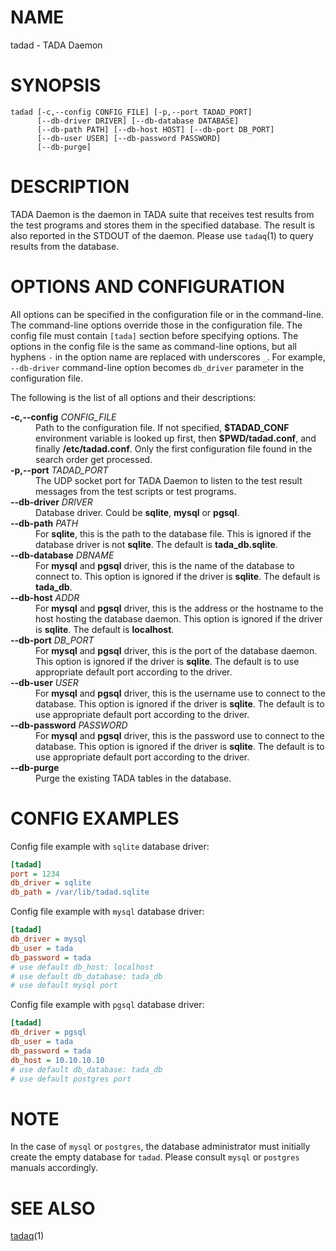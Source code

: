 NAME
=====

tadad - TADA Daemon


SYNOPSIS
========

```
tadad [-c,--config CONFIG_FILE] [-p,--port TADAD_PORT]
      [--db-driver DRIVER] [--db-database DATABASE]
      [--db-path PATH] [--db-host HOST] [--db-port DB_PORT]
      [--db-user USER] [--db-password PASSWORD]
      [--db-purge]
```


DESCRIPTION
===========

TADA Daemon is the daemon in TADA suite that receives test results from the test
programs and stores them in the specified database. The result is also reported
in the STDOUT of the daemon. Please use `tadaq`(1) to query results from the
database.


OPTIONS AND CONFIGURATION
=========================

All options can be specified in the configuration file or in the command-line.
The command-line options override those in the configuration file. The config
file must contain `[tada]` section before specifying options. The options in the
config file is the same as command-line options, but all hyphens `-` in the
option name are replaced with underscores `_`. For example, `--db-driver`
command-line option becomes `db_driver` parameter in the configuration file.

The following is the list of all options and their descriptions:

<dl>
<dt><b>-c,--config</b> <em>CONFIG_FILE</em></dt>
<dd>
Path to the configuration file. If not specified, <b>$TADAD_CONF</b> environment
variable is looked up first, then <b>$PWD/tadad.conf</b>, and finally
<b>/etc/tadad.conf</b>. Only the first configuration file found in the search
order get processed.
</dd>

<dt><b>-p,--port</b> <em>TADAD_PORT</em></dt>
<dd>
The UDP socket port for TADA Daemon to listen to the test result messages from
the test scripts or test programs.
</dd>

<dt><b>--db-driver</b> <em>DRIVER</em></dt>
<dd>
Database driver. Could be <b>sqlite</b>, <b>mysql</b> or <b>pgsql</b>.
</dd>

<dt><b>--db-path</b> <em>PATH</em></dt>
<dd>
For <b>sqlite</b>, this is the path to the database file. This is ignored if the
database driver is not <b>sqlite</b>. The default is <b>tada_db.sqlite</b>.
</dd>

<dt><b>--db-database</b> <em>DBNAME</em></dt>
<dd>
For <b>mysql</b> and <b>pgsql</b> driver, this is the name of the database to
connect to. This option is ignored if the driver is <b>sqlite</b>. The default
is <b>tada_db</b>.
</dd>

<dt><b>--db-host</b> <em>ADDR</em></dt>
<dd>
For <b>mysql</b> and <b>pgsql</b> driver, this is the address or the hostname to
the host hosting the database daemon. This option is ignored if the driver is
<b>sqlite</b>. The default is <b>localhost</b>.
</dd>

<dt><b>--db-port</b> <em>DB_PORT</em></dt>
<dd>
For <b>mysql</b> and <b>pgsql</b> driver, this is the port of the database
daemon. This option is ignored if the driver is <b>sqlite</b>. The default is
to use appropriate default port according to the driver.
</dd>

<dt><b>--db-user</b> <em>USER</em></dt>
<dd>
For <b>mysql</b> and <b>pgsql</b> driver, this is the username use to connect to
the database. This option is ignored if the driver is <b>sqlite</b>. The default
is to use appropriate default port according to the driver.
</dd>

<dt><b>--db-password</b> <em>PASSWORD</em></dt>
<dd>
For <b>mysql</b> and <b>pgsql</b> driver, this is the password use to connect to
the database. This option is ignored if the driver is <b>sqlite</b>. The default
is to use appropriate default port according to the driver.
</dd>

<dt><b>--db-purge</b></dt>
<dd>
Purge the existing TADA tables in the database.
</dd>
</dl>


CONFIG EXAMPLES
===============

Config file example with `sqlite` database driver:
```ini
[tadad]
port = 1234
db_driver = sqlite
db_path = /var/lib/tadad.sqlite
```

Config file example with `mysql` database driver:
```ini
[tadad]
db_driver = mysql
db_user = tada
db_password = tada
# use default db_host: localhost
# use default db_database: tada_db
# use default mysql port
```

Config file example with `pgsql` database driver:
```ini
[tadad]
db_driver = pgsql
db_user = tada
db_password = tada
db_host = 10.10.10.10
# use default db_database: tada_db
# use default postgres port
```


NOTE
====

In the case of `mysql` or `postgres`, the database administrator must initially
create the empty database for `tadad`. Please consult `mysql` or `postgres`
manuals accordingly.


SEE ALSO
========
[tadaq](tadaq.md)(1)
